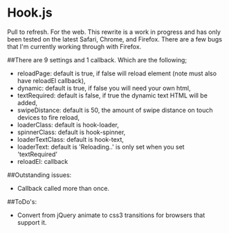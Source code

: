 Hook.js
=======

Pull to refresh. For the web. This rewrite is a work in progress and has only been tested on the latest Safari, Chrome, and Firefox. There are a few bugs that I'm currently working through with Firefox.

##There are 9 settings and 1 callback. Which are the following;
* reloadPage: default is true, if false will reload element (note must also have reloadEl callback),
* dynamic: default is true, if false you will need your own html,
* textRequired: default is false, if true the dynamic text HTML will be added,
* swipeDistance: default is 50, the amount of swipe distance on touch devices to fire reload,
* loaderClass: default is hook-loader,
* spinnerClass: default is hook-spinner,
* loaderTextClass: default is hook-text,
* loaderText: default is 'Reloading..' is only set when you set 'textRequired'
* reloadEl: callback

##Outstanding issues:
* Callback called more than once.

##ToDo's: 
* Convert from jQuery animate to css3 transitions for browsers that support it.
